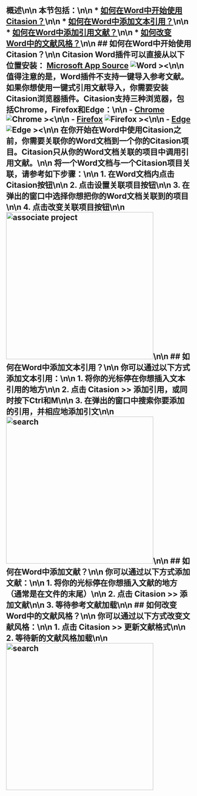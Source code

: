 ## 概述\n\n 本节包括：\n\n * [如何在Word中开始使用Citasion？](#start)\n\n * [如何在Word中添加文本引用？](#citations)\n\n * [如何在Word中添加引用文献？](#references)\n\n * [如何改变Word中的文献风格？](#style)\n\n ## 如何在Word中开始使用Citasion？<a name='start'></a>\n\n Citasion Word插件可以直接从以下位置安装： [Microsoft App Source](https://appsource.microsoft.com/en-us/product/office/WA200003530?tab=Overview) ![Word ><](/static/images/docs/word-tiny.png)\n\n 值得注意的是，Word插件不支持一键导入参考文献。如果你想使用一键式引用文献导入，你需要安装Citasion浏览器插件。Citasion支持三种浏览器，包括Chrome，Firefox和Edge：\n\n - [Chrome](https://chrome.google.com/webstore/detail/citasion/oklpcimghhhhanifldcdlfgoaigfiolj) ![Chrome ><](/static/images/docs/chrome-tiny.png)\n\n - [Firefox](https://addons.mozilla.org/en-US/firefox/addon/citasion/) ![Firefox ><](/static/images/docs/firefox-tiny.png)\n\n - [Edge](https://microsoftedge.microsoft.com/addons/detail/citasion/kgcdgjmildkboglkjlmllmkchhibgbcc) ![Edge ><](/static/images/docs/edge-tiny.png)\n\n 在你开始在Word中使用Citasion之前，你需要关联你的Word文档到一个你的Citasion项目。Citasion只从你的Word文档关联的项目中调用引用文献。\n\n 将一个Word文档与一个Citasion项目关联，请参考如下步骤：\n\n 1. 在Word文档内点击Citasion按钮\n\n 2. 点击**设置关联项目**按钮\n\n 3. 在弹出的窗口中选择你想把你的Word文档关联到的项目\n\n 4. 点击**改变关联项目**按钮\n\n <img src='/static/images/support/word-associate-project.png' alt='associate project' width='400' />\n\n ## 如何在Word中添加文本引用？<a name='citations'></a>\n\n 你可以通过以下方式添加文本引用：\n\n 1. 将你的光标停在你想插入文本引用的地方\n\n 2. 点击 Citasion >> 添加引用，或同时按下Ctrl和M\n\n 3. 在弹出的窗口中搜索你要添加的引用，并相应地添加引文\n\n <img src='/static/images/support/word-search.png' alt='search' width='400' />\n\n ## 如何在Word中添加文献？<a name='references'></a>\n\n 你可以通过以下方式添加文献：\n\n 1. 将你的光标停在你想插入文献的地方（通常是在文件的末尾）\n\n 2. 点击 Citasion >> 添加文献\n\n 3. 等待参考文献加载\n\n ## 如何改变Word中的文献风格？<a name='style'></a>\n\n 你可以通过以下方式改变文献风格：\n\n 1. 点击 Citasion >> 更新文献格式\n\n 2. 等待新的文献风格加载\n\n <img src='/static/images/support/word-change-bib-style.png' alt='search' width='400' /> 